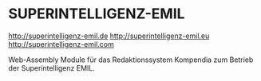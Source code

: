 # SUPERINTELLIGENZ-EMIL

http://superintelligenz-emil.de
http://superintelligenz-emil.eu
http://superintelligenz-emil.com

Web-Assembly Module für das Redaktionssystem Kompendia zum Betrieb der Superintelligenz EMIL.
